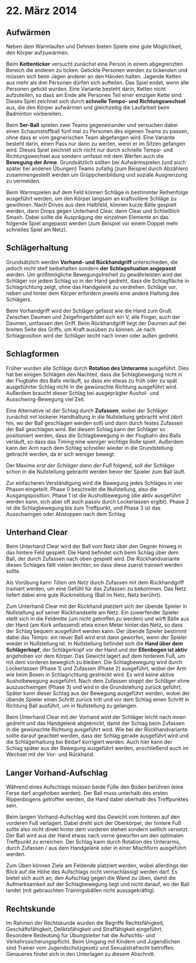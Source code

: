 # 22. März 2014

## Aufwärmen

Neben dem Warmlaufen und Dehnen bieten Spiele eine gute Möglichkeit,
den Körper aufzuwärmen. 

Beim __Kettenticker__ versucht zunächst eine Person in einem
abgegrenzten Bereich die anderen zu ticken. Getickte Personen werden
zu tickenden und müssen sich beim Jagen anderer an den Händen halten.
Jagende Ketten aus mehr als drei Personen dürfen sich aufteilen. Das
Spiel endet, wenn alle Personen getickt wurden. Eine Variante besteht
darin, Ketten nicht aufzuteilen, so dass am Ende alle Personen Teil
einer einzigen Kette sind. Dieses Spiel zeichnet sich durch __schnelle
Tempo- und Richtungswechsel__ aus, die den Körper aufwärmen und
gleichzeitig die Laufarbeit beim Badminton vorbereiten.

Beim __5er-Ball__ spielen zwei Teams gegeneinander und versuchen dabei
einen Schaumstoffball fünf mal zu Personen des eigenen Teams zu
passen, ohne dass er vom gegnerischen Team abgefangen wird. Eine
Variante besteht darin, einen Pass nur dann zu werten, wenn er im
Sitzen gefangen wird. Dieses Spiel zeichnet sich nicht nur durch
schnelle Tempo- und Richtungswechsel aus sondern umfasst mit dem
Werfen auch die __Bewegung der Arme__. Grundsätzlich sollten bei
Aufwärmspielen (und auch später bei anderen Übungen) Teams zufallig
(zum Beispiel durch Abzählen) zusammengestellt werden um
Grüppchenbildung und soziale Ausgrenzung zu vermeiden.

Beim Warmspielen auf dem Feld können Schläge in bestimmter Reihenfolge
ausgeführt werden, um den Körper langsam an kraftvollere Schläge zu
gewöhnen. Nach Drives aus dem Halbfeld, können kurze Bälle gespielt
werden, dann Drops gegen Unterhand Clear, dann Clear und Schließlich
Smash. Dabei sollte die Ausprägung der einzelnen Elemente an das
folgende Spiel angepasst werden (zum Beispiel vor einem Doppel mehr
schnelles Spiel am Netz).

## Schlägerhaltung

Grundsätzlich werden __Vorhand- und Rückhandgriff__ unterschieden, die
jedoch nicht steif beibehalten sondern __der Schlagsituation
angepasst__ werden. Um größtmögliche Bewegungsfreiheit zu
gewährleisten wird der Schläger vor jedem Schlag so in der Hand
gedreht, dass die Schlagfläche in Schlagrichtung zeigt, ohne das
Handgelenk zu verdrehen. Schläge vor, neben und hinter dem Körper
erfordern jeweils eine andere Haltung des Schlägers.

Beim Vorhandgriff wird der Schläger gefasst wie die Hand zum Gruß.
Zwischen Daumen und Zeigefingerbildet sich ein V, alle Finger, auch
der Daumen, umfassen den Griff. Beim Rückhandgriff liegt der Daumen
auf der breiten Seite des Griffs, um Kraft ausüben zu können. Je nach
Schlagposition wird der Schläger leicht nach innen oder außen gedreht.

## Schlagformen

Früher wurden alle Schläge durch __Rotation des Unterarms__
ausgeführt. Dies hat bei einigen Schlägen den Nachteil, dass die
Schlagbewegung nicht in der Flugbahn des Balls verläuft, so dass ein
etwas zu früh oder zu spät ausgeführter Schlag nicht in die gewünschte
Richtung ausgeführt wird. Außerdem braucht dieser Schlag bei
ausgeprägter Aushol- und Ausschwing-Bewegung viel Zeit.

Eine Alternative ist der Schlag durch __Zufassen__, wobei der Schläger
zunächst mit lockerer Handhaltung in die Nullstellung gebracht wird
(dort hin, wo der Ball geschlagen werden soll) und dann durch festes
Zufassen der Ball geschlagen wird. Bei diesem Schlag kann der Schläger
so positioniert werden, dass die Schlagbewegung in der Flugbahn des
Balls verläuft, so dass das Timing eine weniger wichtige Rolle spielt.
Außerdem kann der Arm nach dem Schlag schneller wieder in die
Grundstellung gebracht werden, da er sich weniger bewegt.

Der Maxime *erst der Schläger dann der Fuß* folgend, soll der Schläger
schon in die Nullstellung gebracht werden bevor der Spieler zum Ball
läuft.

Zur einfacheren Verständigung wird die Bewegung jedes Schlages in vier
Phasen eingeteilt. Phase 0 beschreibt die Nullstellung, also die
Ausgangsposition. Phase 1 ist die Ausholbewegung (die aktiv ausgeführt
werden kann, sich aber oft auch passiv durch Lockerlassen ergibt).
Phase 2 ist die Schlagbewegung bis zum Treffpunkt, und Phase 3 ist das
Ausschwingen oder Abstoppen nach dem Schlag.

## Unterhand Clear

Beim Unterhand Clear wird der Ball vom Netz über den Gegner hinweg in
das hintere Feld gespielt. Die Hand befindet sich beim Schlag über dem
Ball, der durch Zufassen nach oben gespielt wird. Die Rückhandvariante
dieses Schlages fällt vielen leichter, so dass diese zuerst trainiert
werden sollte.

Als Vorübung kann *Töten am Netz* durch Zufassen mit dem Rückhandgriff
trainiert werden, um eine Gefühl für das Zufassen zu bekommen. Das
Netz liefert dabei eine gute Rückmeldung (Ball im Netz, Netz berührt).

Zum Unterhand Clear mit der Rückhand platziert sich der übende Spieler
in Nullstellung auf seiner Rückhandseite am Netz. Ein zuwerfender
Spieler stellt sich in die Feldmitte (um nicht getroffen zu werden)
und wirft Bälle aus der Hand (am Kork anfassend) etwa einen Meter
hinter das Netz, so dass der Schlag bequem ausgeführt werden kann. Der
übende Spieler bestimmt dabei das Tempo: ein neuer Ball wird erst dann
geworfen, wenn der Spieler wieder in Nullstellung ist. In Nullstellung
befindet sich die __Hand über dem Schlägerkopf__, der Schlägerkopf vor
der Hand und der __Ellenbogen ist aktiv__ angehoben vor dem Körper.
Das Gewicht lagert auf dem hinterem Fuß, um mit dem vorderen beweglich
zu bleiben. Die Schlagbewegung wird durch Lockerlassen (Phase 1) und
Zufassen (Phase 2) ausgeführt, wobei der Arm wie beim Boxen in
Schlagrichtung gestreckt wird. Es wird keine aktive Ausholbewegung
ausgeführt. Nach dem Zufassen stoppt der Schläger ohne auszuschwingen
(Phase 3) und wird in die Grundstellung zurück geführt. Später kann
dieser Schlag aus der Bewegung ausgeführt werden, wobei der übende
Spieler einen Schritt zurück tritt und vor dem Schlag einen Schritt in
Richtung Ball ausführt, um in Nullstellung zu gelangen.

Beim Unterhand Clear mit der Vorhand wird der Schläger leicht nach
innen gedreht und das Handgelenk abgeknickt, damit der Schlag beim
Zufassen in die gewünschte Richtung ausgeführt wird. Wie bei der
Rückhandvariante sollte darauf geachtet werden, dass der Schlag gerade
ausgeführt wird und die Schlägerhaltung bei Bedarf korrigiert werden.
Auch hier kann der Schlag später aus der Bewegung ausgeführt werden,
anschließend auch im Wechsel mit der Vor- und Rückhand.

## Langer Vorhand-Aufschlag

Während eines Aufschlags müssen beide Füße den Boden berühren (eine
Ferse darf angehoben werden). Der Ball muss unterhalb des ersten
Rippenbogens getroffen werden, die Hand dabei oberhalb des
Treffpunktes sein.

Beim langen Vorhand-Aufschlag wird das Gewicht vom hinteren auf den
vorderen Fuß verlagert. Dabei dreht sich der Oberkörper, der hintere
Fuß sollte also nicht direkt hinter dem vorderen stehen sondern
seitlich versetzt. Der Ball wird aus der Hand etwas nach vorne
geworfen um den optimalen Treffpunkt zu erreichen. Der Schlag kann
durch Rotation des Unterarms, durch Zufassen / aus dem Handgelenk oder
in einer Mischform ausgeführt werden.

Zum Üben können Ziele am Feldende platziert werden, wobei allerdings
der Blick auf die Höhe des Aufschlags nicht vernachlässigt werden
darf. Es bietet sich auch an, den Aufschlag gegen die Wand zu üben,
damit die Aufmerksamkeit auf der Schlagbewegung liegt und nicht
darauf, wo der Ball landet (mit gebrauchten Trainingsbällen nicht
aussagekräftig).

## Rechtskunde

Im Rahmen der Rechtskunde wurden die Begriffe Rechtsfähigkeit,
Geschäftsfähigkeit, Deliktsfähigkeit und Straffähigkeit eingeführt.
Besondere Bedeutung für Übungsleiter hat die Aufsichts- und
Verkehrssicherungspflicht. Beim Umgang mit Kindern und Jugendlichen
sind Trainer vom Jugendschutzgesetz und Sexualstrafrecht betroffen.
Genaueres findet sich in den Unterlagen zu diesem Abschnitt.
